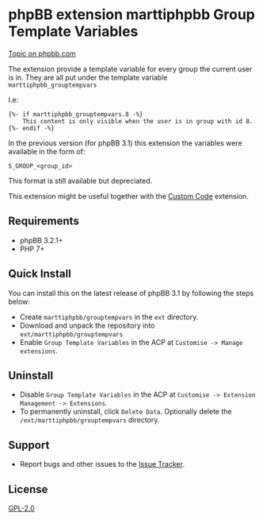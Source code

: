 # phpBB extension marttiphpbb Group Template Variables

[Topic on phpbb.com](https://www.phpbb.com/community/viewtopic.php?f=456&t=2325391)

The extension provide a template variable for every group the current user is in. They are all put under the template variable `marttiphpbb_grouptempvars`

I.e:

    {%- if marttiphpbb_grouptempvars.8 -%}
        This content is only visible when the user is in group with id 8.
    {%- endif -%}

In the previous version (for phpBB 3.1) this extension the variables were available in the form of:

    S_GROUP_<group_id>

This format is still available but depreciated.

This extension might be useful together with the [Custom Code](https://github.com/marttiphpbb/phpbb-ext-customcode) extension.

## Requirements

* phpBB 3.2.1+
* PHP 7+

## Quick Install

You can install this on the latest release of phpBB 3.1 by following the steps below:

* Create `marttiphpbb/grouptempvars` in the `ext` directory.
* Download and unpack the repository into `ext/marttiphpbb/grouptempvars`
* Enable `Group Template Variables` in the ACP at `Customise -> Manage extensions`.

## Uninstall

* Disable `Group Template Variables` in the ACP at `Customise -> Extension Management -> Extensions`.
* To permanently uninstall, click `Delete Data`.  Optionally delete the `/ext/marttiphpbb/grouptempvars` directory.

## Support

* Report bugs and other issues to the [Issue Tracker](https://github.com/marttiphpbb/phpbb-ext-grouptempvars/issues).

## License

[GPL-2.0](license.txt)
